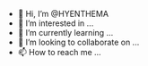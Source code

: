 - 👋 Hi, I’m @HYENTHEMA
- 👀 I’m interested in ...
- 🌱 I’m currently learning ...
- 💞️ I’m looking to collaborate on ...
- 📫 How to reach me ...

<!---
HYENTHEMA/HYENTHEMA is a ✨ special ✨ repository because its `README.md` (this file) appears on your GitHub profile.
You can click the Preview link to take a look at your changes.
--->
